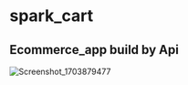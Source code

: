 # spark_cart

## Ecommerce_app build by Api
![Screenshot_1703879477](https://github.com/abusufiancse/Spark-Cart-ecommerce_app/assets/68639263/3cb42586-d9a9-460c-9b6a-34d7dde6f85e)
